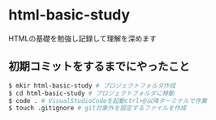 # html-basic-study
HTMLの基礎を勉強し記録して理解を深めます
## 初期コミットをするまでにやったこと

```bash
$ mkir html-basic-study # プロジェクトフォルダ作成
$ cd html-basic-study # プロジェクトフォルダに移動
$ code . # VisualStudioCodeを起動ctrl+@以降ターミナルで作業
$ touch .gitignore # git対象外を設定するファイルを作成
```



